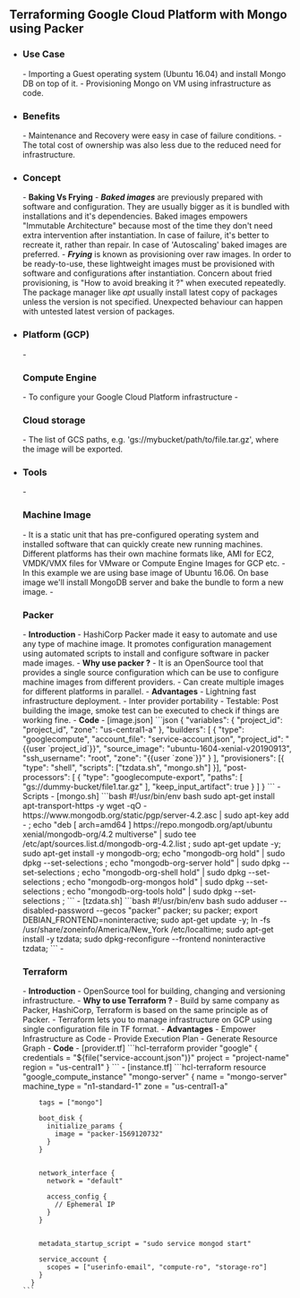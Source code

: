 <h2>Terraforming Google Cloud Platform with Mongo using Packer</h2> 

- <h3>Use Case</h3>
  - Importing a Guest operating system (Ubuntu 16.04) and install Mongo DB on top of it.
  - Provisioning Mongo on VM using infrastructure as code. 
    
- <h3>Benefits</h3> 
  - Maintenance and Recovery were easy in case of failure conditions.
  - The total cost of ownership was also less due to the reduced need for infrastructure.
  
- <h3>Concept</h3>
  - <b>Baking Vs Frying</b>
    - <b><i>Baked images</i></b> are previously prepared with software and configuration. They are usually bigger as it is bundled with installations and it's dependencies.
      Baked images empowers "Immutable Architecture" because most of the time they don't need extra intervention after instantiation. In case of failure, it's better
      to recreate it, rather than repair. In case of 'Autoscaling' baked images are preferred.
    - <b><i>Frying</i></b> is known as provisioning over raw images. In order to be ready-to-use, these lightweight images must be provisioned with software and configurations
      after instantiation. Concern about fried provisioning, is "How to avoid breaking it ?" when executed repeatedly. The package manager like <i>apt</i> usually install
      latest copy of packages unless the version is not specified. Unexpected behaviour can happen with untested latest version of packages.   

- <h3>Platform (GCP)</h3>
  - <h3>Compute Engine</h3>
    - To configure your Google Cloud Platform infrastructure
  - <h3>Cloud storage</h3>
    - The list of GCS paths, e.g. 'gs://mybucket/path/to/file.tar.gz', where the image will be exported. 
  
- <h3>Tools</h3>
  - <h3>Machine Image</h3>
    - It is a static unit that has pre-configured operating system and installed software that can quickly create new running machines. Different platforms has their own machine
      formats like, AMI for EC2, VMDK/VMX files for VMware or Compute Engine Images for GCP etc.
    - In this example we are using base image of Ubuntu 16.06. On base image we'll install MongoDB server and bake the bundle to form a new image.   
  - <h3>Packer</h3>
    - <b>Introduction</b>
      - HashiCorp Packer made it easy to automate and use any type of machine image. It promotes configuration management using automated scripts to install and configure
        software in packer made images.
    - <b>Why use packer ?</b>
      - It is an OpenSource tool that provides a single source configuration which can be use to configure machine images from different providers.
      - Can create multiple images for different platforms in parallel.
    - <b>Advantages</b>
      - Lightning fast infrastructure deployment.
      - Inter provider portability
      - Testable: Post building the image, smoke test can be executed to check if things are working fine. 
    - <b>Code</b>
      - [image.json]
        ```json
        {
          "variables": {
            "project_id": "project_id",
            "zone": "us-central1-a"
          },
          "builders": [
            {
              "type": "googlecompute",
              "account_file": "service-account.json",
              "project_id": "{{user `project_id`}}",
              "source_image": "ubuntu-1604-xenial-v20190913",
              "ssh_username": "root",
              "zone": "{{user `zone`}}"
            }
          ],
          "provisioners": [{
            "type": "shell",
            "scripts": ["tzdata.sh", "mongo.sh"]
          }],
          "post-processors": [
            {
              "type": "googlecompute-export",
              "paths": [
                "gs://dummy-bucket/file1.tar.gz"
              ],
              "keep_input_artifact": true
            }
          ]
        }
        ```
      - Scripts
        - [mongo.sh]
        ```bash
        #!/usr/bin/env bash
        sudo apt-get install apt-transport-https -y
        wget -qO - https://www.mongodb.org/static/pgp/server-4.2.asc | sudo apt-key add - ;
        echo "deb [ arch=amd64 ] https://repo.mongodb.org/apt/ubuntu xenial/mongodb-org/4.2 multiverse" | sudo tee /etc/apt/sources.list.d/mongodb-org-4.2.list ;
        sudo apt-get update -y;
        sudo apt-get install -y mongodb-org;
        echo "mongodb-org hold" | sudo dpkg --set-selections ;
        echo "mongodb-org-server hold" | sudo dpkg --set-selections ;
        echo "mongodb-org-shell hold" | sudo dpkg --set-selections ;
        echo "mongodb-org-mongos hold" | sudo dpkg --set-selections ;
        echo "mongodb-org-tools hold" | sudo dpkg --set-selections ;
        ```
        - [tzdata.sh]
        ```bash
        #!/usr/bin/env bash
        sudo adduser --disabled-password --gecos "packer" packer;
        su packer;
        export DEBIAN_FRONTEND=noninteractive;
        sudo apt-get update -y;
        ln -fs /usr/share/zoneinfo/America/New_York /etc/localtime;
        sudo apt-get install -y tzdata;
        sudo dpkg-reconfigure --frontend noninteractive tzdata;
        ```            
  - <h3>Terraform</h3>
    - <b>Introduction</b>
      - OpenSource tool for building, changing and versioning infrastructure. 
    - <b>Why to use Terraform ?</b>
      - Build by same company as Packer, HashiCorp, Terraform is based on the same principle as of Packer.
      - Terraform lets you to manage infrastructure on GCP using single configuration file in TF format.
    - <b>Advantages</b>
      - Empower Infrastructure as Code
      - Provide Execution Plan
      - Generate Resource Graph
    - <b>Code</b>
      - [provider.tf]
      ```hcl-terraform
        provider "google" {
          credentials = "${file("service-account.json")}"
          project     = "project-name"
          region      = "us-central1"
        }
      ```
      - [instance.tf]
      ```hcl-terraform
        resource "google_compute_instance" "mongo-server" {
          name         = "mongo-server"
          machine_type = "n1-standard-1"
          zone         = "us-central1-a"
        
          tags = ["mongo"]
        
          boot_disk {
            initialize_params {
              image = "packer-1569120732"
            }
          }
        
        
          network_interface {
            network = "default"
        
            access_config {
              // Ephemeral IP
            }
          }
        
        
          metadata_startup_script = "sudo service mongod start"
        
          service_account {
            scopes = ["userinfo-email", "compute-ro", "storage-ro"]
          }
        }
      ```